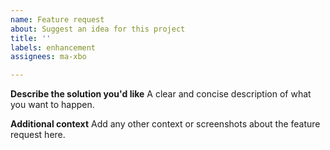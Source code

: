```yaml
---
name: Feature request
about: Suggest an idea for this project
title: ''
labels: enhancement
assignees: ma-xbo

---
```


**Describe the solution you'd like**
A clear and concise description of what you want to happen.

**Additional context**
Add any other context or screenshots about the feature request here.
